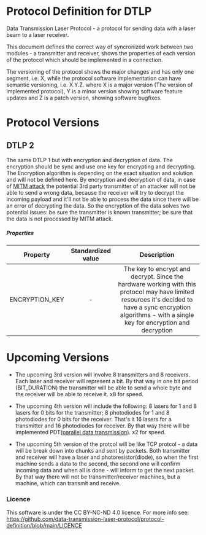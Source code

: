 # Protocol Definition for DTLP
Data Transmission Laser Protocol - a protocol for sending data with a laser beam to a laser receiver. 

This document defines the correct way of syncronized work between two modules - a transmitter and receiver, shows the properties of each version of the protocol which should be implemented in a connection.

The versioning of the protocol shows the major changes and has only one segment, i.e. X, while the protocol software implementation can have semantic versioning, i.e. X.Y.Z. where X is a major version (The version of implemented protocol), Y is a minor version showing software feature updates and Z is a patch version, showing software bugfixes.

# Protocol Versions

## DTLP 2
The same DTLP 1 but with encryption and decryption of data. The encryption should be sync and use one key for encrypting and decrypting. The Encryption algorithm is depending on the exact situation and solution and will not be defined here.
By encryption and decryption of data, in case of [MITM attack](https://en.wikipedia.org/wiki/Man-in-the-middle_attack) the potential 3rd party transmitter of an attacker will not be able to send a wrong data, because the receiver will try to decrypt the incoming payload and it'll not be able to process the data since there will be an error of decrypting the data. So the encryption of the data solves two potential issues: be sure the transmitter is known transmitter; be sure that the data is not processed by MITM attack.

##### Properties

| Property    | Standardized value | Description |
| :---:        |    :----:   |          :---: |
| ENCRYPTION_KEY | - | The key to encrypt and decrypt. Since the hardware working with this protocol may have limited resources it's decided to have a sync encryption algorithms - with a single key for encryption and decryption |



# Upcoming Versions
- The upcoming 3rd version will involve 8 transmitters and 8 receivers. Each laser and receiver will represent a bit. By that way in one bit period (BIT_DURATION) the transmitter will be able to send a whole byte and the receiver will be able to receive it. x8 for speed.

- The upcoming 4th version will include the following: 8 lasers for 1 and 8 lasers for 0 bits for the transmitter; 8 photodiodes for 1 and 8 photodiodes for 0 bits for the receiver. That's it 16 lasers for a transmitter and 16 photodiodes for receiver. By that way there will be implemented PDT([parallel data transmission](https://en.wikipedia.org/wiki/Parallel_communication)). x2 for speed.

- The upcoming 5th version of the protcol will be like TCP protcol - a data will be break down into chunks and sent by packets. Both transmitter and receiver will have a laser and photoresistor(diode), so when the first machine sends a data to the second, the second one will confirm incoming data and when all is done - will inform to get the next packet. By that way there will not be transmitter/receiver machines, but a machine, which can transmit and receive. 

### Licence 
This software is under the CC BY-NC-ND 4.0 licence. For more info see: https://github.com/data-transmission-laser-protocol/protocol-definition/blob/main/LICENCE
